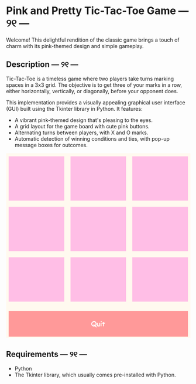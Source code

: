 # Pink and Pretty Tic-Tac-Toe Game  — ୨୧ —

Welcome! This delightful rendition of the classic game brings a touch of charm with its pink-themed design and simple gameplay.

## Description  — ୨୧ —

Tic-Tac-Toe is a timeless game where two players take turns marking spaces in a 3x3 grid. The objective is to get three of your marks in a row, either horizontally, vertically, or diagonally, before your opponent does.

This implementation provides a visually appealing graphical user interface (GUI) built using the Tkinter library in Python. It features:

- A vibrant pink-themed design that's pleasing to the eyes.
- A grid layout for the game board with cute pink buttons.
- Alternating turns between players, with X and O marks.
- Automatic detection of winning conditions and ties, with pop-up message boxes for outcomes.

![Tic-Tac-Toe Game Interface](PIC.png)

## Requirements  — ୨୧ —

- Python
- The Tkinter library, which usually comes pre-installed with Python.
